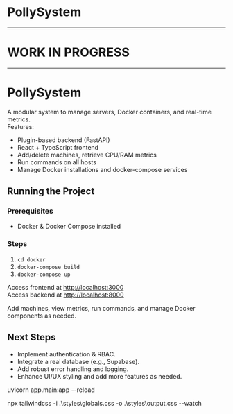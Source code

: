 # PollySystem

---

# WORK IN PROGRESS

---
# PollySystem

A modular system to manage servers, Docker containers, and real-time metrics.  
Features:
- Plugin-based backend (FastAPI)
- React + TypeScript frontend
- Add/delete machines, retrieve CPU/RAM metrics
- Run commands on all hosts
- Manage Docker installations and docker-compose services

## Running the Project

### Prerequisites
- Docker & Docker Compose installed

### Steps
1. `cd docker`
2. `docker-compose build`
3. `docker-compose up`

Access frontend at [http://localhost:3000](http://localhost:3000)  
Access backend at [http://localhost:8000](http://localhost:8000)

Add machines, view metrics, run commands, and manage Docker components as needed.

## Next Steps
- Implement authentication & RBAC.
- Integrate a real database (e.g., Supabase).
- Add robust error handling and logging.
- Enhance UI/UX styling and add more features as needed.









uvicorn app.main:app --reload

npx tailwindcss -i .\styles\globals.css -o .\styles\output.css --watch